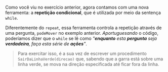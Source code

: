 Como você viu no exercício anterior, agora contamos com uma nova ferramenta: a **repetição condicional**, que é utilizada por meio da sentença `while`.

Diferentemente do `repeat`, essa ferramenta controla a repetição através de uma pergunta, `podeMover` no exemplo anterior. _Aportuguesando_ o código, poderíamos dizer que o `while` se lê como _"**enquanto** esta **pergunta** seja **verdadeira**, faça esta série de **ações**"_.

> Para exercitar isso, é a sua vez de escrever um procedimento `SairDaLinhaVerde(direcao)` que, sabendo que a garra está sobre uma linha verde, se mova na direção especificada até ficar fora da linha.